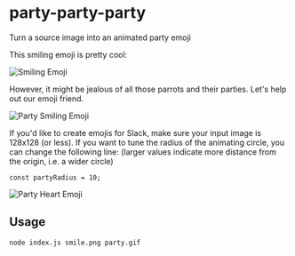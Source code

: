# party-party-party
Turn a source image into an animated party emoji

This smiling emoji is pretty cool:

![Smiling Emoji](https://raw.githubusercontent.com/scotchfield/party-party-party/master/smile.png "Smiling Emoji")

However, it might be jealous of all those parrots and their parties. Let's help out our emoji friend.

![Party Smiling Emoji](https://raw.githubusercontent.com/scotchfield/party-party-party/master/party-smile.gif "Party Smiling Emoji")

If you'd like to create emojis for Slack, make sure your input image is 128x128 (or less). If you want to tune the radius of the animating circle, you can change the following line: (larger values indicate more distance from the origin, i.e. a wider circle)

`const partyRadius = 10;`

![Party Heart Emoji](https://raw.githubusercontent.com/scotchfield/party-party-party/master/heart.gif "Party Heart Emoji")

## Usage
`node index.js smile.png party.gif`
